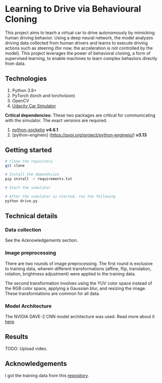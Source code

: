 # Learning to Drive via Behavioural Cloning

 This project aims to teach a virtual car to drive autonomously by mimicking human driving behavior. Using a deep neural network, the model analyzes driving data collected from human drivers and learns to execute driving actions such as steering (for now, the acceleration is not controlled by the model). This project leverages the power of behavioral cloning, a form of supervised learning, to enable machines to learn complex behaviors directly from data.

 ## Technologies

 1. Python 3.8+
 1. PyTorch (torch and torchvision)
 1. OpenCV
 1. [Udacity Car Simulator](https://github.com/udacity/self-driving-car-sim)

 **Critical dependencies:** These two packages are critical for communicating with the simulator. The exact versions are required.
 1. [python-socketio](https://python-socketio.readthedocs.io/en/stable/) **v4.6.1**
 1. [python-engineio] (https://pypi.org/project/python-engineio/) **v3.13** 

## Getting started

```bash
# Clone the repository
git clone 

# Install the dependncies
pip install -r requirements.txt

# Start the simulator

# After the simulator is started, run the following
python drive.py
```

## Technical details

### Data collection

See the Acknowledgements section.

### Image preprocessing

There are two rounds of image preprocessing. The first round is exclusive to training data, wherein different transformations (affine, flip, translation, rotation, brightness adjustment) were applied to the training data. 

The second transformation involves using the YUV color space instead of the RGB color space, applying a Gaussian blur, and resizing the image. These transformations are common for all data.

### Model Architecture
The NVIDIA DAVE-2 CNN model architecture was used. Read more about it [here](https://developer.nvidia.com/blog/deep-learning-self-driving-cars/).

## Results

TODO: Upload video.

## Acknowledgements

I got the training data from this [repository](https://github.com/rslim087a/track).
